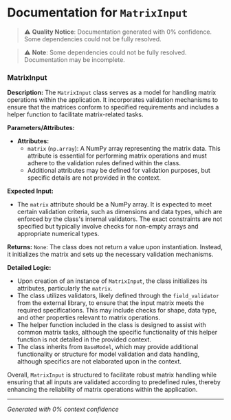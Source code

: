 # Documentation for `MatrixInput`

> ⚠️ **Quality Notice**: Documentation generated with 0% confidence. Some dependencies could not be fully resolved.


> ⚠️ **Note**: Some dependencies could not be fully resolved. Documentation may be incomplete.
### MatrixInput

**Description:**
The `MatrixInput` class serves as a model for handling matrix operations within the application. It incorporates validation mechanisms to ensure that the matrices conform to specified requirements and includes a helper function to facilitate matrix-related tasks.

**Parameters/Attributes:**
- **Attributes:**
  - `matrix` (`np.array`): A NumPy array representing the matrix data. This attribute is essential for performing matrix operations and must adhere to the validation rules defined within the class.
  - Additional attributes may be defined for validation purposes, but specific details are not provided in the context.

**Expected Input:**
- The `matrix` attribute should be a NumPy array. It is expected to meet certain validation criteria, such as dimensions and data types, which are enforced by the class's internal validators. The exact constraints are not specified but typically involve checks for non-empty arrays and appropriate numerical types.

**Returns:**
`None`: The class does not return a value upon instantiation. Instead, it initializes the matrix and sets up the necessary validation mechanisms.

**Detailed Logic:**
- Upon creation of an instance of `MatrixInput`, the class initializes its attributes, particularly the `matrix`.
- The class utilizes validators, likely defined through the `field_validator` from the external library, to ensure that the input matrix meets the required specifications. This may include checks for shape, data type, and other properties relevant to matrix operations.
- The helper function included in the class is designed to assist with common matrix tasks, although the specific functionality of this helper function is not detailed in the provided context.
- The class inherits from `BaseModel`, which may provide additional functionality or structure for model validation and data handling, although specifics are not elaborated upon in the context. 

Overall, `MatrixInput` is structured to facilitate robust matrix handling while ensuring that all inputs are validated according to predefined rules, thereby enhancing the reliability of matrix operations within the application.

---
*Generated with 0% context confidence*
